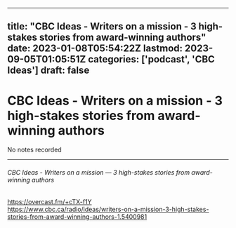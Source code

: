 
---
title: "CBC Ideas - Writers on a mission - 3 high-stakes stories from award-winning authors"
date: 2023-01-08T05:54:22Z
lastmod: 2023-09-05T01:05:51Z
categories: ['podcast', 'CBC Ideas']
draft: false
---


# CBC Ideas - Writers on a mission - 3 high-stakes stories from award-winning authors

No notes recorded

- - -
###### CBC Ideas - Writers on a mission — 3 high-stakes stories from award-winning authors

https://overcast.fm/+cTX-f1Y  
https://www.cbc.ca/radio/ideas/writers-on-a-mission-3-high-stakes-stories-from-award-winning-authors-1.5400981

<!-- #public #podcast #CBC Ideas# -->

<!-- {BearID:E914E0E9-21A1-4F33-B724-5101091EC59A-28016-00002D97C75EC3C7} -->
